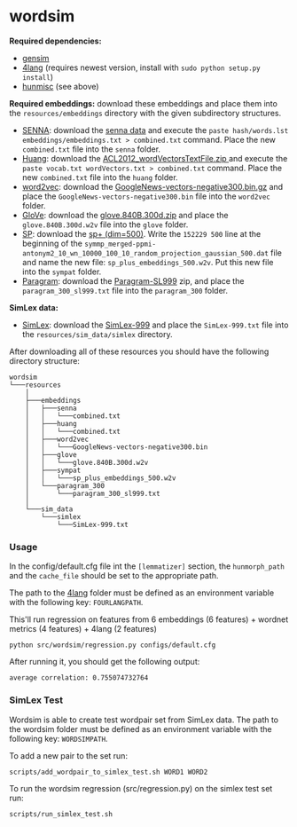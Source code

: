 # wordsim

**Required dependencies:**
* [gensim](https://radimrehurek.com/gensim/)
* [4lang](https://github.com/kornai/4lang/tree/recski_thesis) (requires newest version, install with `sudo python setup.py install`)
* [hunmisc](https://github.com/zseder/hunmisc) (see above)

**Required embeddings:**
download these embeddings and place them into the `resources/embeddings` directory with the given subdirectory structures. 
* [SENNA](http://ronan.collobert.com/senna/): download the [senna data](http://ronan.collobert.com/senna/download.html) and execute the `paste hash/words.lst embeddings/embeddings.txt > combined.txt` command. Place the new `combined.txt` file into the `senna` folder. 
* [Huang](http://www.socher.org): download the [ACL2012_wordVectorsTextFile.zip ](http://nlp.stanford.edu/~socherr/ACL2012_wordVectorsTextFile.zip) and execute the `paste vocab.txt wordVectors.txt > combined.txt` command. Place the new `combined.txt` file into the `huang` folder.
* [word2vec](https://code.google.com/archive/p/word2vec/): download the [GoogleNews-vectors-negative300.bin.gz](https://drive.google.com/file/d/0B7XkCwpI5KDYNlNUTTlSS21pQmM/edit?usp=sharing) and place the `GoogleNews-vectors-negative300.bin` file into the `word2vec` folder. 
* [GloVe](http://nlp.stanford.edu/projects/glove/): download the [glove.840B.300d.zip](http://nlp.stanford.edu/data/glove.840B.300d.zip) and place the `glove.840B.300d.w2v` file into the `glove` folder.
* [SP](http://www.cs.huji.ac.il/~roys02/papers/sp_embeddings/sp_embeddings.html/): download the [sp+ (dim=500)](http://www.cs.huji.ac.il/~roys02/papers/sp_embeddings/sp_plus_embeddings_500.dat.gz). Write the `152229 500` line at the beginning of the `symmp_merged-ppmi-antonym2_10_wn_10000_100_10_random_projection_gaussian_500.dat` file and name the new file: `sp_plus_embeddings_500.w2v`. Put this new file into the `sympat` folder. 
* [Paragram](http://ttic.uchicago.edu/~wieting/): download the [Paragram-SL999](https://drive.google.com/file/d/0B9w48e1rj-MOck1fRGxaZW1LU2M/view?usp=sharing) zip, and place the `paragram_300_sl999.txt` file into the `paragram_300` folder.
 
**SimLex data:**
* [SimLex](http://www.cl.cam.ac.uk/~fh295/simlex.html): download the [SimLex-999](http://www.cl.cam.ac.uk/~fh295/SimLex-999.zip) and place the `SimLex-999.txt` file into the `resources/sim_data/simlex` directory. 

After downloading all of these resources you should have the following directory structure:
```
wordsim  
└───resources
    │
    ├───embeddings
    │   ├───senna
    │   │   └───combined.txt
    │   ├───huang
    │   │   └───combined.txt
    │   ├───word2vec
    │   │   └───GoogleNews-vectors-negative300.bin
    │   ├───glove
    │   │   └───glove.840B.300d.w2v
    │   ├───sympat
    │   │   └───sp_plus_embeddings_500.w2v
    │   └───paragram_300
    │       └───paragram_300_sl999.txt
    │
    └───sim_data
        └───simlex
            └───SimLex-999.txt
```

### Usage
In the config/default.cfg file int the `[lemmatizer]` section, the `hunmorph_path` and the `cache_file` should be set to the appropriate path.

The path to the [4lang](https://github.com/kornai/4lang/tree/master) folder must be defined as an environment variable with the following key: `FOURLANGPATH`.

This'll run regression on features from 6 embeddings (6 features) + wordnet metrics (4 features) + 4lang (2 features)

`python src/wordsim/regression.py configs/default.cfg`

After running it, you should get the following output:

`average correlation: 0.755074732764`

### SimLex Test

Wordsim is able to create test wordpair set from SimLex data. 
The path to the wordsim folder must be defined as an environment variable with the following key: `WORDSIMPATH`.

To add a new pair to the set run:

`scripts/add_wordpair_to_simlex_test.sh WORD1 WORD2`

To run the wordsim regression (src/regression.py) on the simlex test set run:

`scripts/run_simlex_test.sh`

